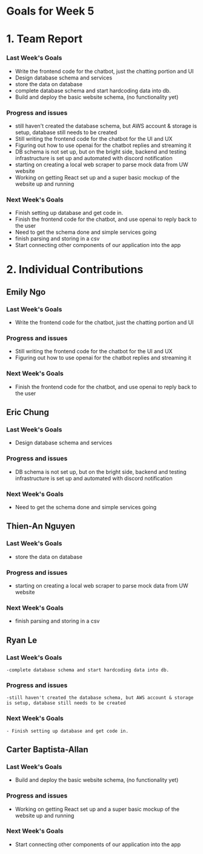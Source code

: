 # Goals for Week 5

# 1. Team Report
<status update for TA here>

<agenda for team meeting here>

### Last Week's Goals
- Write the frontend code for the chatbot, just the chatting portion and UI
- Design database schema and services
- store the data on database
- complete database schema and start hardcoding data into db.
- Build and deploy the basic website schema, (no functionality yet)
### Progress and issues
- still haven't created the database schema, but AWS account & storage is setup, database still needs to be created
- Still writing the frontend code for the chatbot for the UI and UX
- Figuring out how to use openai for the chatbot replies and streaming it
- DB schema is not set up, but on the bright side, backend and testing infrastructure is set up and automated with discord notification
- starting on creating a local web scraper to parse mock data from UW website
- Working on getting React set up and a super basic mockup of the website up and running
### Next Week's Goals
- Finish setting up database and get code in.
- Finish the frontend code for the chatbot, and use openai to reply back to the user
- Need to get the schema done and simple services going
- finish parsing and storing in a csv
- Start connecting other components of our application into the app

# 2. Individual Contributions
## Emily Ngo
### Last Week's Goals
- Write the frontend code for the chatbot, just the chatting portion and UI
### Progress and issues
- Still writing the frontend code for the chatbot for the UI and UX
- Figuring out how to use openai for the chatbot replies and streaming it
### Next Week's Goals
- Finish the frontend code for the chatbot, and use openai to reply back to the user

## Eric Chung
### Last Week's Goals
- Design database schema and services
### Progress and issues
- DB schema is not set up, but on the bright side, backend and testing infrastructure is set up and automated with discord notification
### Next Week's Goals
- Need to get the schema done and simple services going

## Thien-An Nguyen
### Last Week's Goals
- store the data on database
### Progress and issues
- starting on creating a local web scraper to parse mock data from UW website
### Next Week's Goals
- finish parsing and storing in a csv

## Ryan Le
### Last Week's Goals
    -complete database schema and start hardcoding data into db.
### Progress and issues
    -still haven't created the database schema, but AWS account & storage is setup, database still needs to be created
### Next Week's Goals
    - Finish setting up database and get code in.


## Carter Baptista-Allan
### Last Week's Goals
- Build and deploy the basic website schema, (no functionality yet)
### Progress and issues
- Working on getting React set up and a super basic mockup of the website up and running
### Next Week's Goals
- Start connecting other components of our application into the app

